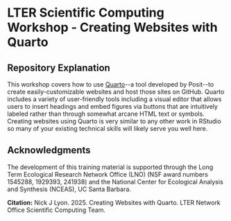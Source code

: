 # LTER Scientific Computing Workshop - Creating Websites with Quarto

## Repository Explanation

This workshop covers how to use [Quarto](https://quarto.org/)--a tool developed by Posit--to create easily-customizable websites and host those sites on GitHub. Quarto includes a variety of user-friendly tools including a visual editor that allows users to insert headings and embed figures via buttons that are intuitively labeled rather than through somewhat arcane HTML text or symbols. Creating websites using Quarto is very similar to any other work in RStudio so many of your existing technical skills will likely serve you well here.

## Acknowledgments

The development of this training material is supported through the Long Term Ecological Research Network Office (LNO) (NSF award numbers 1545288, 1929393, 241938) and the National Center for Ecological Analysis and Synthesis (NCEAS), UC Santa Barbara.

**Citation:** Nick J Lyon. 2025. Creating Websites with Quarto. LTER Network Office Scientific Computing Team.
